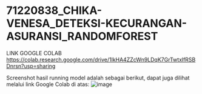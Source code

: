 # 71220838_CHIKA-VENESA_DETEKSI-KECURANGAN-ASURANSI_RANDOMFOREST

LINK GOOGLE COLAB
https://colab.research.google.com/drive/1lkHA4ZZcWn9LDqK7GrTwtxlfRSBDnrsn?usp=sharing

Screenshot hasil running model adalah sebagai berikut, dapat juga dilihat melalui link Google Colab di atas:
![image](https://github.com/chikavenesa/71220838_CHIKA-VENESA_DETEKSI-KECURANGAN-ASURANSI_RANDOMFOREST/assets/118042097/010c3b3b-ca49-4b7d-b8b7-c8a8fe7995c8)
